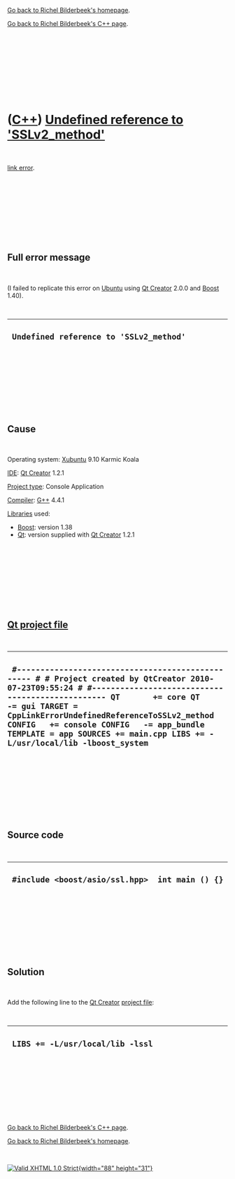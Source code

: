[Go back to Richel Bilderbeek's homepage](index.htm).

[Go back to Richel Bilderbeek's C++ page](Cpp.htm).

 

 

 

 

 

([C++](Cpp.htm)) [Undefined reference to 'SSLv2\_method'](CppLinkErrorUndefinedReferenceToSSLv2_method.htm)
===========================================================================================================

 

[link error](CppLinkError.htm).

 

 

 

 

 

Full error message
------------------

 

(I failed to replicate this error on [Ubuntu](http://www.ubuntu.com)
using [Qt Creator](CppQtCreator.htm) 2.0.0 and [Boost](CppBoost.htm)
1.40).

 

  ------------------------------------------
  ` Undefined reference to 'SSLv2_method'`
  ------------------------------------------

 

 

 

 

 

Cause
-----

 

Operating system: [Xubuntu](http://www.xubuntu.org) 9.10 Karmic Koala

[IDE](CppIde.htm): [Qt Creator](CppQtCreator.htm) 1.2.1

[Project type](CppQtProjectType.htm): Console Application

[Compiler](CppCompiler.htm): [G++](CppGpp.htm) 4.4.1

[Libraries](CppLibrary.htm) used:

-   [Boost](CppBoost.htm): version 1.38
-   [Qt](CppQt.htm): version supplied with [Qt
    Creator](CppQtCreator.htm) 1.2.1

 

 

 

 

 

[Qt project file](CppQtProjectFile.htm)
---------------------------------------

 

  ------------------------------------------------------------------------------------------------------------------------------------------------------------------------------------------------------------------------------------------------------------------------------------------------------------------------------------------------------------------------------
  ` #------------------------------------------------- # # Project created by QtCreator 2010-07-23T09:55:24 # #------------------------------------------------- QT       += core QT       -= gui TARGET = CppLinkErrorUndefinedReferenceToSSLv2_method CONFIG   += console CONFIG   -= app_bundle TEMPLATE = app SOURCES += main.cpp LIBS += -L/usr/local/lib -lboost_system`
  ------------------------------------------------------------------------------------------------------------------------------------------------------------------------------------------------------------------------------------------------------------------------------------------------------------------------------------------------------------------------------

 

 

 

 

 

Source code
-----------

 

  --------------------------------------------------
  ` #include <boost/asio/ssl.hpp>  int main () {}`
  --------------------------------------------------

 

 

 

 

 

Solution
--------

 

Add the following line to the [Qt Creator](CppQtCreator.htm) [project
file](CppQtProjectFile.htm):

 

  -----------------------------------
  ` LIBS += -L/usr/local/lib -lssl`
  -----------------------------------

 

 

 

 

 

[Go back to Richel Bilderbeek's C++ page](Cpp.htm).

[Go back to Richel Bilderbeek's homepage](index.htm).

 

[![Valid XHTML 1.0 Strict](valid-xhtml10.png){width="88"
height="31"}](http://validator.w3.org/check?uri=referer)
